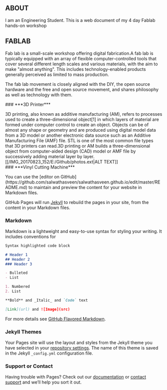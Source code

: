 
## **ABOUT**
I am an Engineering Student. This is a web document of my 4 day Fablab hands-on workshop

## **FABLAB**<br>
<p>Fab lab is a small-scale workshop offering digital fabrication.A fab lab is typically equipped with an array of flexible computer-controlled tools that cover several different length scales and various materials, with the aim to make "almost anything". This includes technology-enabled products generally perceived as limited to mass production.</p>
<p>The fab lab movement is closely aligned with the DIY, the open source hardware and the free and open source movement, and shares philosophy as well as technology with them.</p>
### ***3D Printer***
<p>3D printing, also known as additive manufacturing (AM), refers to processes used to create a three-dimensional object[1] in which layers of material are formed under computer control to create an object. Objects can be of almost any shape or geometry and are produced using digital model data from a 3D model or another electronic data source such as an Additive Manufacturing File (AMF) file. STL is one of the most common file types that 3D printers can read.3D printing or AM builds a three-dimensional object from computer-aided design (CAD) model or AMF file by successively adding material layer by layer.<br>
[[/IMG_20170823_152/E:/Github/photos.ext|ALT TEXT]]<br>
### ***Vinyl Cutting Machine***
<p>
You can use the [editor on GitHub](https://github.com/salwathasveen/salwathasveen.github.io/edit/master/README.md) to maintain and preview the content for your website in Markdown files.

GitHub Pages will run [Jekyll](https://jekyllrb.com/) to rebuild the pages in your site, from the content in your Markdown files.

### Markdown

Markdown is a lightweight and easy-to-use syntax for styling your writing. It includes conventions for

```markdown
Syntax highlighted code block

# Header 1
## Header 2
### Header 3

- Bulleted
- List

1. Numbered
2. List

**Bold** and _Italic_ and `Code` text

[Link](url) and ![Image](src)
```

For more details see [GitHub Flavored Markdown](https://guides.github.com/features/mastering-markdown/).

### Jekyll Themes

Your Pages site will use the layout and styles from the Jekyll theme you have selected in your [repository settings](https://github.com/salwathasveen/salwathasveen.github.io/settings). The name of this theme is saved in the Jekyll `_config.yml` configuration file.

### Support or Contact

Having trouble with Pages? Check out our [documentation](https://help.github.com/categories/github-pages-basics/) or [contact support](https://github.com/contact) and we’ll help you sort it out.

